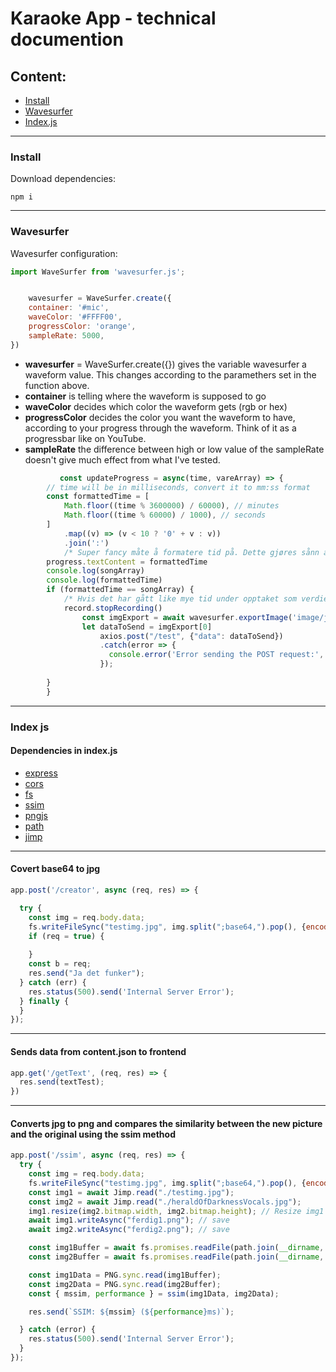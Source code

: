 # Karaoke App - technical documention
 
## Content:
 
 
* [Install](#install)
* [Wavesurfer](#wavesurfer)
* [Index.js](#index-js)


 ***
### Install
Download dependencies:
```shell
npm i
```

***
### Wavesurfer

Wavesurfer configuration:

```js
import WaveSurfer from 'wavesurfer.js';


    wavesurfer = WaveSurfer.create({
    container: '#mic',
    waveColor: '#FFFF00',
    progressColor: 'orange',
    sampleRate: 5000,
})
```
   * **wavesurfer** = WaveSurfer.create({}) gives the variable wavesurfer a waveform value. This changes according to the paramethers set in the function above.
   * **container** is telling where the waveform is supposed to go
   * **waveColor** decides which color the waveform gets (rgb or hex)
   * **progressColor** decides the color you want the waveform to have, according to your progress through the waveform. Think of it as a progressbar like on YouTube.
   * **sampleRate** the difference between high or low value of the sampleRate doesn't give much effect from what I've tested.

```js
           const updateProgress = async(time, vareArray) => {
        // time will be in milliseconds, convert it to mm:ss format
        const formattedTime = [
            Math.floor((time % 3600000) / 60000), // minutes
            Math.floor((time % 60000) / 1000), // seconds
        ]
            .map((v) => (v < 10 ? '0' + v : v))
            .join(':')
            /* Super fancy måte å formatere tid på. Dette gjøres sånn at vi kan skrive sangvarighet i JSON på en enkel måte. Altså "08:37" istedet for å måle i sekunder eller milisekunder. */
        progress.textContent = formattedTime
        console.log(songArray)
        console.log(formattedTime)
        if (formattedTime == songArray) {
            /* Hvis det har gått like mye tid under opptaket som verdien til lengde i JSON, så */
            record.stopRecording()
                const imgExport = await wavesurfer.exportImage('image/jpeg'); // Export the image data          
                let dataToSend = imgExport[0]
                    axios.post("/test", {"data": dataToSend})
                    .catch(error => {
                      console.error('Error sending the POST request:', error);
                    });
                
        }
        }
```

***
### Index js
#### Dependencies in index.js
* [express](https://www.npmjs.com/package/express)
* [cors](https://www.npmjs.com/package/cors) 
* [fs](https://nodejs.org/api/fs.html) 
* [ssim](https://www.npmjs.com/package/ssim.js/v/3.4.0)
* [pngjs](https://www.npmjs.com/package/pngjs)
* [path](https://nodejs.org/docs/latest/api/path.html)
* [jimp](https://www.npmjs.com/package/jimp)
*** 
#### Covert **base64** to jpg
```js
app.post('/creator', async (req, res) => {

  try {
    const img = req.body.data;
    fs.writeFileSync("testimg.jpg", img.split(";base64,").pop(), {encoding: 'base64'});
    if (req = true) {
      
    }
    const b = req;
    res.send("Ja det funker");
  } catch (err) {
    res.status(500).send('Internal Server Error');
  } finally {
  }
});
```
***
#### Sends data from content.json to frontend
```js
app.get('/getText', (req, res) => {
  res.send(textTest);
})
```
***
#### Converts jpg to png and compares the similarity between the new picture and the original using the **ssim** method

```js
app.post('/ssim', async (req, res) => {
  try {
    const img = req.body.data;
    fs.writeFileSync("testimg.jpg", img.split(";base64,").pop(), {encoding: 'base64'});
    const img1 = await Jimp.read("./testimg.jpg");
    const img2 = await Jimp.read("./heraldOfDarknessVocals.jpg");
    img1.resize(img2.bitmap.width, img2.bitmap.height); // Resize img1 to match img2 dimensions
    await img1.writeAsync("ferdig1.png"); // save
    await img2.writeAsync("ferdig2.png"); // save

    const img1Buffer = await fs.promises.readFile(path.join(__dirname, 'ferdig1.png'));
    const img2Buffer = await fs.promises.readFile(path.join(__dirname, 'ferdig2.png'));

    const img1Data = PNG.sync.read(img1Buffer);
    const img2Data = PNG.sync.read(img2Buffer);
    const { mssim, performance } = ssim(img1Data, img2Data);

    res.send(`SSIM: ${mssim} (${performance}ms)`);

  } catch (error) {
    res.status(500).send('Internal Server Error');
  }
});
```

